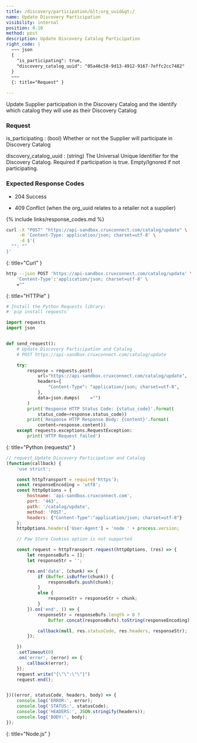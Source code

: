 ```yaml
---
title: /discovery/participation/&lt;org_uuid&gt;/
name: Update Discovery Participation
visibility: internal
position: 8.10
method: post
description: Update Discovery Catalog Participation
right_code: |
  ~~~ json
  {
    "is_participating": true,
    "discovery_catalog_uuid": "05a46c58-9d13-4912-9167-7effc2cc7482"
  }
  ~~~
  {: title="Request" }

---
```

Update Supplier participation in the Discovery Catalog and the identify which catalog they will use as their Discovery Catalog

### Request

is_participating
: (bool) Whether or not the Supplier will participate in Discovery Catalog

discovery_catalog_uuid
: (string) The Universal Unique Identifier for the Discovery Catalog. Required if participation is true.  Empty/Ignored if not participating.

### Expected Response Codes

- 204 Success

- 409 Conflict (when the org_uuid relates to a retailer not a supplier)

{% include links/response_codes.md %}

~~~ bash
curl -X "POST" "https://api-sandbox.cruxconnect.com/catalog/update" \
     -H 'Content-Type: application/json; charset=utf-8' \
     -d $'{
  "": ""
}'

~~~
{: title="Curl" }

~~~ bash
http --json POST 'https://api-sandbox.cruxconnect.com/catalog/update' \
    'Content-Type':'application/json; charset=utf-8' \
    =""

~~~
{: title="HTTPie" }

~~~ python
# Install the Python Requests library:
# `pip install requests`

import requests
import json


def send_request():
    # Update Discovery Participation and Catalog
    # POST https://api-sandbox.cruxconnect.com/catalog/update

    try:
        response = requests.post(
            url="https://api-sandbox.cruxconnect.com/catalog/update",
            headers={
                "Content-Type": "application/json; charset=utf-8",
            },
            data=json.dumps(    ="")
        )
        print('Response HTTP Status Code: {status_code}'.format(
            status_code=response.status_code))
        print('Response HTTP Response Body: {content}'.format(
            content=response.content))
    except requests.exceptions.RequestException:
        print('HTTP Request failed')

~~~
{: title="Python (requests)" }

~~~ javascript
// request Update Discovery Participation and Catalog
(function(callback) {
    'use strict';

    const httpTransport = require('https');
    const responseEncoding = 'utf8';
    const httpOptions = {
        hostname: 'api-sandbox.cruxconnect.com',
        port: '443',
        path: '/catalog/update',
        method: 'POST',
        headers: {"Content-Type":"application/json; charset=utf-8"}
    };
    httpOptions.headers['User-Agent'] = 'node ' + process.version;

    // Paw Store Cookies option is not supported

    const request = httpTransport.request(httpOptions, (res) => {
        let responseBufs = [];
        let responseStr = '';

        res.on('data', (chunk) => {
            if (Buffer.isBuffer(chunk)) {
                responseBufs.push(chunk);
            }
            else {
                responseStr = responseStr + chunk;
            }
        }).on('end', () => {
            responseStr = responseBufs.length > 0 ?
                Buffer.concat(responseBufs).toString(responseEncoding) : responseStr;

            callback(null, res.statusCode, res.headers, responseStr);
        });

    })
    .setTimeout(0)
    .on('error', (error) => {
        callback(error);
    });
    request.write("{\"\":\"\"}")
    request.end();


})((error, statusCode, headers, body) => {
    console.log('ERROR:', error);
    console.log('STATUS:', statusCode);
    console.log('HEADERS:', JSON.stringify(headers));
    console.log('BODY:', body);
});

~~~
{: title="Node.js" }

